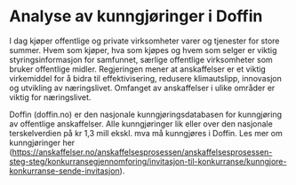 # Analyse av kunngjøringer i Doffin 

I dag kjøper offentlige og private virksomheter varer og tjenester for store summer. Hvem som kjøper, hva som kjøpes og hvem som selger er viktig styringsinformasjon for samfunnet, særlige offentlige virksomheter 
som bruker offentlige midler. Regjeringen mener at anskaffelser er et viktig virkemiddel for å bidra til effektivisering, redusere klimautslipp, innovasjon og utvikling av næringslivet. Omfanget av anskaffelser i ulike områder er viktig for næringslivet. 

Doffin (doffin.no) er den nasjonale kunngjøringsdatabasen for kunngjøring av offentlige anskaffelser. Alle kunngjøringer lik eller over den nasjonale terskelverdien på kr 1,3 mill ekskl. mva må kunngjøres i Doffin.
Les mer om kunngjøringer her (https://anskaffelser.no/anskaffelsesprosessen/anskaffelsesprosessen-steg-steg/konkurransegjennomforing/invitasjon-til-konkurranse/kunngjore-konkurranse-sende-invitasjon).



